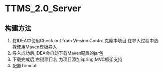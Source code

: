 # TTMS_2.0_Server
## 构建方法
 1. 在IDEA中使用Check out from Version Control克隆本项目 在导入过程中选择使用Maven模板导入
 2. 导入成功后,IDEA会自动下载Maven配置的jar包
 3. 下载完成后,右键项目名,为项目添加Spring MVC框架支持
 4. 配置Tomcat

